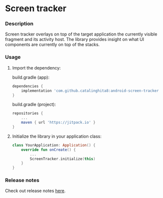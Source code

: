 # Screen tracker

### Description
Screen tracker overlays on top of the target application the currently visible fragment and its activity host. The library provides insight on what UI components are currently on top of the stacks.

### Usage
1. Import the dependency:

    build.gradle (app):

    ``` gradle
    dependencies {
        implementation 'com.github.catalinghita8:android-screen-tracker:0.1.1'
    }
    ```

    build.gradle (project):

    ``` gradle
    repositories {
        ...
        maven { url 'https://jitpack.io' }
    }
    ```
2. Initialize the library in your application class:

    ``` kotlin
    class YourApplication: Application() {
        override fun onCreate() {
            ...
            ScreenTracker.initialize(this)
        }
    }
    ```

### Release notes
Check out release notes [here](releases.md).


